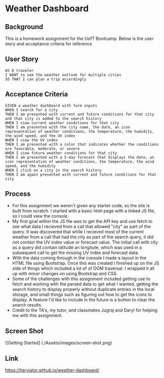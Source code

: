 # Weather Dashboard

## Background

This is a homework assignment for the UofT Bootcamp.  Below is the user story and acceptance criteria for reference

## User Story

```
AS A traveler
I WANT to see the weather outlook for multiple cities
SO THAT I can plan a trip accordingly
```

## Acceptance Criteria

```
GIVEN a weather dashboard with form inputs
WHEN I search for a city
THEN I am presented with current and future conditions for that city and that city is added to the search history
WHEN I view current weather conditions for that city
THEN I am presented with the city name, the date, an icon representation of weather conditions, the temperature, the humidity, the wind speed, and the UV index
WHEN I view the UV index
THEN I am presented with a color that indicates whether the conditions are favorable, moderate, or severe
WHEN I view future weather conditions for that city
THEN I am presented with a 5-day forecast that displays the date, an icon representation of weather conditions, the temperature, the wind speed, and the humidity
WHEN I click on a city in the search history
THEN I am again presented with current and future conditions for that city
```

## Process

* For this assignment we weren't given any starter code, so the site is built from scratch.  I started with a basic html page with a linked JS file, so I could view the console.
* My first goal within the JS file was to get the API key and use fetch to see what data I recieved from a call that allowed "city" as part of the query.  It was discovered that while I recieved most of the current weather from a call that had the city as part of the search query, it did not contain the UV index value or forecast value.  The initial call with city as a query did contain latitude an longitute, which was used in a subsequent call to get the missing UV index and forecast data.
* With the data coming through in the console I made a layout in the HTML file using Bootstrap.  Once this was created I finished up on the JS side of things which included a lot of of DOM traversal.  I wrapped it all up with minor changes on using Bootstrap and CSS.
* Some of the challenges with this assignment included getting use to fetch and working with the parsed data to get what I wanted, getting the search history to display properly without duplicate entries in the local storage, and small things such as figuring out how to get the icons to display.  A feature I'd like to include in the future is a button to clear the search results.
* Credit to the TA's, my tutor, and classmates Jugraj and Daryl for helping me with this assignment.

## Screen Shot

![Getting Started] (./Assets/images/screen-shot.png)

## Link

https://harviator.github.io/weather-dashboard/